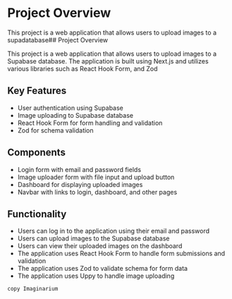 # Project Overview

This project is a web application that allows users to upload images to a supadatabase## Project Overview

This project is a web application that allows users to upload images to a Supabase database. The application is built using Next.js and utilizes various libraries such as React Hook Form, and Zod

## Key Features

- User authentication using Supabase
- Image uploading to Supabase database
- React Hook Form for form handling and validation
- Zod for schema validation

## Components

- Login form with email and password fields
- Image uploader form with file input and upload button
- Dashboard for displaying uploaded images
- Navbar with links to login, dashboard, and other pages

## Functionality

- Users can log in to the application using their email and password
- Users can upload images to the Supabase database
- Users can view their uploaded images on the dashboard
- The application uses React Hook Form to handle form submissions and validation
- The application uses Zod to validate schema for form data
- The application uses Uppy to handle image uploading

```bash
copy Imaginarium
```